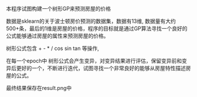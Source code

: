 本程序试图构建一个树形GP来预测房屋的价格

数据是sklearn的关于波士顿房价预测的数据集，数据有13维, 数据量有大约500+条，最后的1维是房屋的价格，程序的目标就是通过GP算法寻找一个良好的公式能够通过房屋的属性来预测房屋的价格。


树形公式包含 + - * / cos sin tan 等操作, 

在每一个epoch中 树形公式会产生变异，对变异结果进行评估，保留变异前和变异后更好的一个，不断进行迭代，试图寻找一个非常良好的能够从房屋特性描述房屋的公式。

最终结果保存在result.png中

